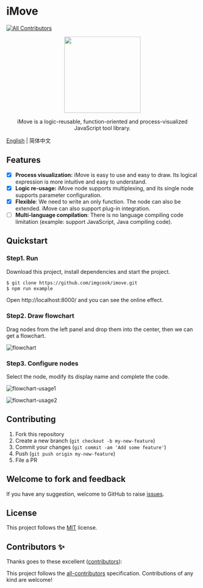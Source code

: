 # iMove

<!-- ALL-CONTRIBUTORS-BADGE:START - Do not remove or modify this section -->

[![All Contributors](https://img.shields.io/badge/all_contributors-0-orange.svg?style=flat-square)](#contributors-)

<!-- ALL-CONTRIBUTORS-BADGE:END -->

<div align="center">
  <img src="https://ss1.bdstatic.com/70cFuXSh_Q1YnxGkpoWK1HF6hhy/it/u=3874775950,1064987171&fm=26&gp=0.jpg" width="200px">
</div>

<p align="center">
  iMove is a logic-reusable, function-oriented and process-visualized JavaScript tool library.
</p>

[English](./README.en-US.md) | 简体中文

## Features

- [x] **Process visualization:** iMove is easy to use and easy to draw. Its logical expression is more intuitive and easy to understand.
- [x] **Logic re-usage:** iMove node supports multiplexing, and its single node supports parameter configuration.
- [x] **Flexible**: We need to write an only function. The node can also be extended. iMove can also support plug-in integration.
- [ ] **Multi-language compilation**: There is no language compiling code limitation (example: support JavaScript, Java compiling code).

## Quickstart

### Step1. Run

Download this project, install dependencies and start the project.

```bash
$ git clone https://github.com/imgcook/imove.git
$ npm run example
```

Open http://localhost:8000/ and you can see the online effect.

### Step2. Draw flowchart

Drag nodes from the left panel and drop them into the center, then we can get a flowchart.

![flowchart](https://img.alicdn.com/tfs/TB1aoYe4pP7gK0jSZFjXXc5aXXa-3090-1806.jpg)

### Step3. Configure nodes

Select the node, modify its display name and complete the code.

![flowchart-usage1](https://img.alicdn.com/tfs/TB1z6DKoZieb18jSZFvXXaI3FXa-1924-1125.png)

![flowchart-usage2](https://img.alicdn.com/tfs/TB1lC26tTM11u4jSZPxXXahcXXa-1924-1125.png)

## Contributing

1. Fork this repository
2. Create a new branch (`git checkout -b my-new-feature`)
3. Commit your changes (`git commit -am 'Add some feature'`)
4. Push (`git push origin my-new-feature`)
5. File a PR

## Welcome to fork and feedback

If you have any suggestion, welcome to GitHub to raise [issues](https://github.com/imgcook/imove/issues).

## License

This project follows the [MIT](http://www.opensource.org/licenses/MIT) license.

## Contributors ✨

Thanks goes to these excellent ([contributors](https://allcontributors.org/docs/en/emoji-key)):

<!-- ALL-CONTRIBUTORS-LIST:START - Do not remove or modify this section -->
<!-- prettier-ignore-start -->
<!-- markdownlint-disable -->
<!-- markdownlint-restore -->
<!-- prettier-ignore-end -->

<!-- ALL-CONTRIBUTORS-LIST:END -->

This project follows the [all-contributors](https://github.com/all-contributors/all-contributors) specification. Contributions of any kind are welcome!
